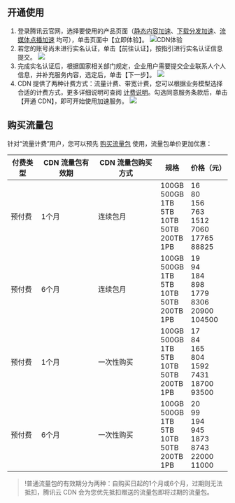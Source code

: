 ## 开通使用
1. 登录腾讯云官网，选择要使用的产品页面（[静态内容加速](https://cloud.tencent.com/product/cdn)、[下载分发加速](https://cloud.tencent.com/product/cdn)、[流媒体点播加速](https://cloud.tencent.com/product/cdn) 均可），单击页面中【立即体验】。
![CDN体验](https://main.qcloudimg.com/raw/c16b0957ae60425a22e8782d5573e90b.png)
2. 若您的账号尚未进行实名认证，单击【前往认证】，按指引进行实名认证信息提交。
  ![](https://main.qcloudimg.com/raw/187a59af8ce89fdb07a529cec510c7db.png)
3. 完成实名认证后，根据国家相关部门规定，企业用户需要提交企业联系人个人信息，并补充服务内容，选定后，单击【下一步】。
 ![](https://main.qcloudimg.com/raw/09e7631432e4d3759c83c9111bdf6545.png)
4. CDN 提供了两种计费方式：流量计费、带宽计费，您可以根据业务模型选择合适的计费方式，更多详细说明可查阅 [计费说明](https://cloud.tencent.com/doc/product/228/2949)。勾选同意服务条款后，单击【开通 CDN】，即可开始使用加速服务。
![](https://main.qcloudimg.com/raw/b860732dfbd4266b1cc33745076571e8.png)

## 购买流量包
针对“流量计费”用户，您可以预先 [购买流量包](https://buy.cloud.tencent.com/cdn_package) 使用，流量包单价更加优惠：

| 付费类型 | CDN 流量包有效期 | CDN 流量包购买方式 | 规格 | 价格（元）|
| ----------  | ----------- | ------ | ----- | -----|
| 预付费    | 1个月     | 连续包月 |100GB<br/>500GB<br/>1TB<br/>5TB<br/>10TB<br/>50TB<br/>200TB<br/>1PB|16<br/>80<br/>156<br/>763<br/>1512<br/>7060<br/>17765<br/>88825|
| 预付费    | 6个月     | 连续包月 |100GB<br/>500GB<br/>1TB<br/>5TB<br/>10TB<br/>50TB<br/>200TB<br/>1PB|19<br/>94<br/>184<br/>898<br/>1779<br/>8306<br/>20900<br/>104500|
| 预付费    | 1个月     | 一次性购买 |100GB<br/>500GB<br/>1TB<br/>5TB<br/>10TB<br/>50TB<br/>200TB<br/>1PB|17<br/>84<br/>165<br/>804<br/>1592<br/>7431<br/>18700<br/>93500|
| 预付费    | 6个月     | 一次性购买 |100GB<br/>500GB<br/>1TB<br/>5TB<br/>10TB<br/>50TB<br/>200TB<br/>1PB|20<br/>99<br/>194<br/>945<br/>1873<br/>8743<br/>22000<br/>11000|


>!普通流量包的有效期分为两种：自购买日起的1个月或6个月，过期则无法抵扣，腾讯云 CDN 会为您优先抵扣赠送的流量包即将过期的流量包。
